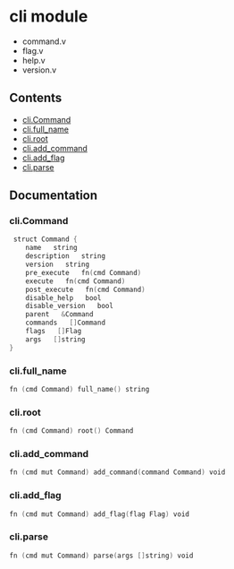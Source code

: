 # cli module
- command.v
- flag.v
- help.v
- version.v
## Contents
- [cli.Command](#clicommand)
- [cli.full_name](#clifull_name)
- [cli.root](#cliroot)
- [cli.add_command](#cliadd_command)
- [cli.add_flag](#cliadd_flag)
- [cli.parse](#cliparse)

## Documentation
### cli.Command
```v
 struct Command {
    name   string
    description   string
    version   string
    pre_execute   fn(cmd Command)
    execute   fn(cmd Command)
    post_execute   fn(cmd Command)
    disable_help   bool
    disable_version   bool
    parent   &Command
    commands   []Command
    flags   []Flag
    args   []string
}
```
### cli.full_name
```v
fn (cmd Command) full_name() string
```
### cli.root
```v
fn (cmd Command) root() Command
```
### cli.add_command
```v
fn (cmd mut Command) add_command(command Command) void
```
### cli.add_flag
```v
fn (cmd mut Command) add_flag(flag Flag) void
```
### cli.parse
```v
fn (cmd mut Command) parse(args []string) void
```